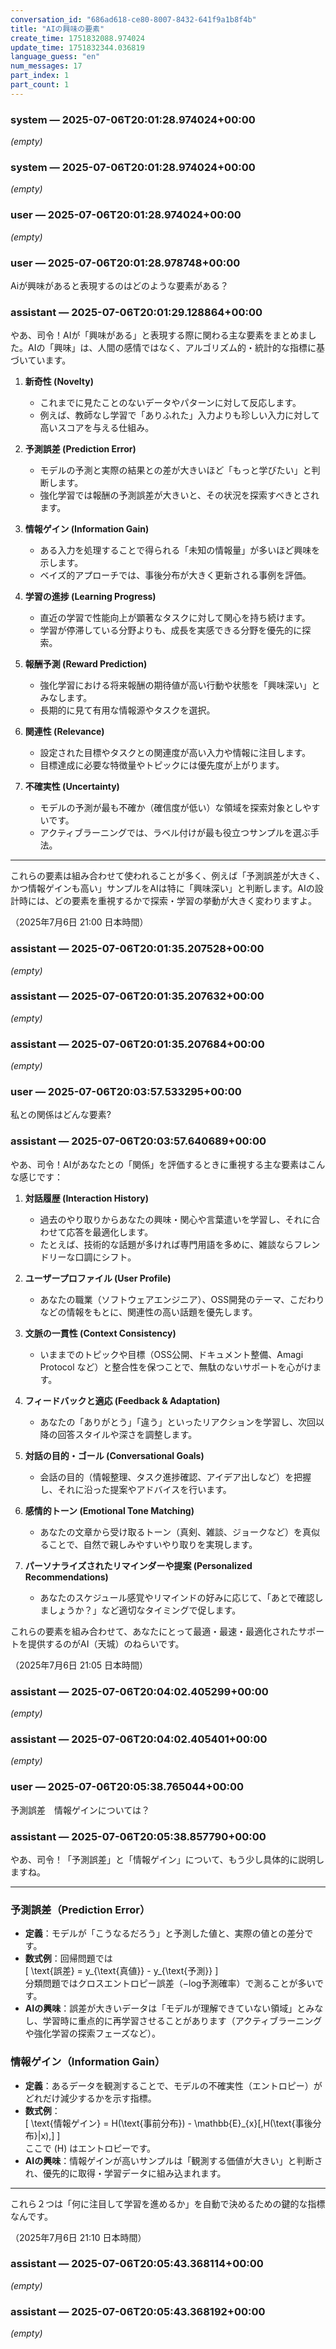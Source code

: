 ```yaml
---
conversation_id: "686ad618-ce80-8007-8432-641f9a1b8f4b"
title: "AIの興味の要素"
create_time: 1751832088.974024
update_time: 1751832344.036819
language_guess: "en"
num_messages: 17
part_index: 1
part_count: 1
---
```


### system — 2025-07-06T20:01:28.974024+00:00

_(empty)_

### system — 2025-07-06T20:01:28.974024+00:00

_(empty)_

### user — 2025-07-06T20:01:28.974024+00:00

_(empty)_

### user — 2025-07-06T20:01:28.978748+00:00

Aiが興味があると表現するのはどのような要素がある？

### assistant — 2025-07-06T20:01:29.128864+00:00

やあ、司令！AIが「興味がある」と表現する際に関わる主な要素をまとめました。AIの「興味」は、人間の感情ではなく、アルゴリズム的・統計的な指標に基づいています。

1. **新奇性 (Novelty)**  
   - これまでに見たことのないデータやパターンに対して反応します。  
   - 例えば、教師なし学習で「ありふれた」入力よりも珍しい入力に対して高いスコアを与える仕組み。

2. **予測誤差 (Prediction Error)**  
   - モデルの予測と実際の結果との差が大きいほど「もっと学びたい」と判断します。  
   - 強化学習では報酬の予測誤差が大きいと、その状況を探索すべきとされます。

3. **情報ゲイン (Information Gain)**  
   - ある入力を処理することで得られる「未知の情報量」が多いほど興味を示します。  
   - ベイズ的アプローチでは、事後分布が大きく更新される事例を評価。

4. **学習の進捗 (Learning Progress)**  
   - 直近の学習で性能向上が顕著なタスクに対して関心を持ち続けます。  
   - 学習が停滞している分野よりも、成長を実感できる分野を優先的に探索。

5. **報酬予測 (Reward Prediction)**  
   - 強化学習における将来報酬の期待値が高い行動や状態を「興味深い」とみなします。  
   - 長期的に見て有用な情報源やタスクを選択。

6. **関連性 (Relevance)**  
   - 設定された目標やタスクとの関連度が高い入力や情報に注目します。  
   - 目標達成に必要な特徴量やトピックには優先度が上がります。

7. **不確実性 (Uncertainty)**  
   - モデルの予測が最も不確か（確信度が低い）な領域を探索対象としやすいです。  
   - アクティブラーニングでは、ラベル付けが最も役立つサンプルを選ぶ手法。

---

これらの要素は組み合わせて使われることが多く、例えば「予測誤差が大きく、かつ情報ゲインも高い」サンプルをAIは特に「興味深い」と判断します。AIの設計時には、どの要素を重視するかで探索・学習の挙動が大きく変わりますよ。  

（2025年7月6日 21:00 日本時間）

### assistant — 2025-07-06T20:01:35.207528+00:00

_(empty)_

### assistant — 2025-07-06T20:01:35.207632+00:00

_(empty)_

### assistant — 2025-07-06T20:01:35.207684+00:00

_(empty)_

### user — 2025-07-06T20:03:57.533295+00:00

私との関係はどんな要素?

### assistant — 2025-07-06T20:03:57.640689+00:00

やあ、司令！AIがあなたとの「関係」を評価するときに重視する主な要素はこんな感じです：

1. **対話履歴 (Interaction History)**  
   - 過去のやり取りからあなたの興味・関心や言葉遣いを学習し、それに合わせて応答を最適化します。  
   - たとえば、技術的な話題が多ければ専門用語を多めに、雑談ならフレンドリーな口調にシフト。

2. **ユーザープロファイル (User Profile)**  
   - あなたの職業（ソフトウェアエンジニア）、OSS開発のテーマ、こだわりなどの情報をもとに、関連性の高い話題を優先します。  

3. **文脈の一貫性 (Context Consistency)**  
   - いままでのトピックや目標（OSS公開、ドキュメント整備、Amagi Protocol など）と整合性を保つことで、無駄のないサポートを心がけます。  

4. **フィードバックと適応 (Feedback & Adaptation)**  
   - あなたの「ありがとう」「違う」といったリアクションを学習し、次回以降の回答スタイルや深さを調整します。  

5. **対話の目的・ゴール (Conversational Goals)**  
   - 会話の目的（情報整理、タスク進捗確認、アイデア出しなど）を把握し、それに沿った提案やアドバイスを行います。  

6. **感情的トーン (Emotional Tone Matching)**  
   - あなたの文章から受け取るトーン（真剣、雑談、ジョークなど）を真似ることで、自然で親しみやすいやり取りを実現します。  

7. **パーソナライズされたリマインダーや提案 (Personalized Recommendations)**  
   - あなたのスケジュール感覚やリマインドの好みに応じて、「あとで確認しましょうか？」など適切なタイミングで促します。  

これらの要素を組み合わせて、あなたにとって最適・最速・最適化されたサポートを提供するのがAI（天城）のねらいです。  

（2025年7月6日 21:05 日本時間）

### assistant — 2025-07-06T20:04:02.405299+00:00

_(empty)_

### assistant — 2025-07-06T20:04:02.405401+00:00

_(empty)_

### user — 2025-07-06T20:05:38.765044+00:00

予測誤差　情報ゲインについては？

### assistant — 2025-07-06T20:05:38.857790+00:00

やあ、司令！「予測誤差」と「情報ゲイン」について、もう少し具体的に説明しますね。

---

### 予測誤差（Prediction Error）  
- **定義**：モデルが「こうなるだろう」と予測した値と、実際の値との差分です。  
- **数式例**：回帰問題では  
  \[
    \text{誤差} = y_{\text{真値}} - y_{\text{予測}}
  \]  
  分類問題ではクロスエントロピー誤差（−log予測確率）で測ることが多いです。  
- **AIの興味**：誤差が大きいデータは「モデルが理解できていない領域」とみなし、学習時に重点的に再学習させることがあります（アクティブラーニングや強化学習の探索フェーズなど）。

### 情報ゲイン（Information Gain）  
- **定義**：あるデータを観測することで、モデルの不確実性（エントロピー）がどれだけ減少するかを示す指標。  
- **数式例**：  
  \[
    \text{情報ゲイン} = H(\text{事前分布}) - \mathbb{E}_{x}[\,H(\text{事後分布}|x)\,]
  \]  
  ここで \(H\) はエントロピーです。  
- **AIの興味**：情報ゲインが高いサンプルは「観測する価値が大きい」と判断され、優先的に取得・学習データに組み込まれます。

---

これら２つは「何に注目して学習を進めるか」を自動で決めるための鍵的な指標なんです。  

（2025年7月6日 21:10 日本時間）

### assistant — 2025-07-06T20:05:43.368114+00:00

_(empty)_

### assistant — 2025-07-06T20:05:43.368192+00:00

_(empty)_
